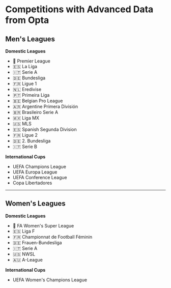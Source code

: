 # Competitions with Advanced Data from Opta

## Men's Leagues
**Domestic Leagues**

-   🏴󠁧󠁢󠁥󠁮󠁧󠁿 Premier League
-   🇪🇸 La Liga
-   🇮🇹 Serie A
-   🇩🇪 Bundesliga
-   🇫🇷 Ligue 1
-   🇳🇱 Eredivise
-   🇵🇹 Primeira Liga
-   🇧🇪 Belgian Pro League
-   🇦🇷 Argentine Primera División
-   🇧🇷 Brasileiro Serie A
-   🇲🇽 Liga MX
-   🇺🇸 MLS
-   🇪🇸 Spanish Segunda Division
-   🇫🇷 Ligue 2
-   🇩🇪 2. Bundesliga
-   🇮🇹 Serie B

**International Cups**

-   UEFA Champions League
-   UEFA Europa League
-   UEFA Conference League
-   Copa Libertadores

--------------------------------------------------------------------

## Women's Leagues
**Domestic Leagues**

-   🏴󠁧󠁢󠁥󠁮󠁧󠁿 FA Women's Super League
-   🇪🇸 Liga F
-   🇫🇷 Championnat de Football Féminin
-   🇩🇪 Frauen-Bundesliga
-   🇮🇹 Serie A
-   🇺🇸 NWSL
-   🇦🇺 A-League

**International Cups**

-   UEFA Women's Champions League
